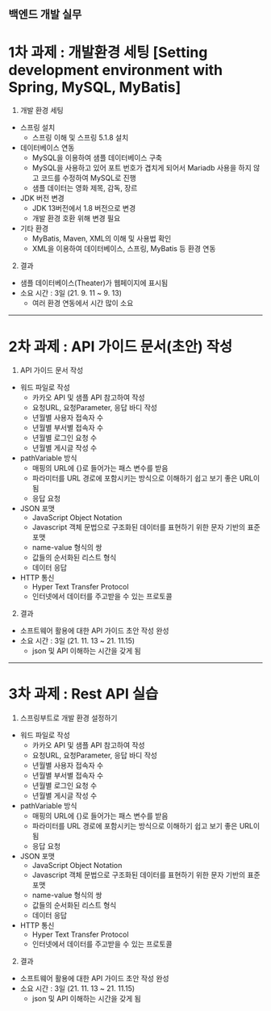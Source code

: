 백엔드 개발 실무
---------------------------------------------------------------------------------------------------
# 1차 과제 : 개발환경 세팅 [Setting development environment with Spring, MySQL, MyBatis]

1. 개발 환경 세팅
+ 스프링 설치
  + 스프링 이해 및 스프링 5.1.8 설치
+ 데이터베이스 연동
  + MySQL을 이용하여 샘플 데이터베이스 구축
  + MySQL을 사용하고 있어 포트 번호가 겹치게 되어서 Mariadb 사용을 하지 않고 코드를 수정하여 MySQL로 진행
  + 샘플 데이터는 영화 제목, 감독, 장르
+ JDK 버전 변경
  + JDK 13버전에서 1.8 버전으로 변경
  + 개발 환경 호환 위해 변경 필요
+ 기타 환경
  + MyBatis, Maven, XML의 이해 및 사용법 확인
  + XML을 이용하여 데이터베이스, 스프링, MyBatis 등 환경 연동

2. 결과
+ 샘플 데이터베이스(Theater)가 웹페이지에 표시됨
+ 소요 시간 : 3일 (21. 9. 11 ~ 9. 13)
  + 여러 환경 연동에서 시간 많이 소요
---------------------------------------------------------------------------------------------------
# 2차 과제 : API 가이드 문서(초안) 작성
1. API 가이드 문서 작성
+ 워드 파일로 작성
  + 카카오 API 및 샘플 API 참고하여 작성
  + 요청URL, 요청Parameter, 응답 바디 작성
  + 년월별 사용자 접속자 수
  + 년월별 부서별 접속자 수
  + 년월별 로그인 요청 수
  + 년월별 게시글 작성 수
+ pathVariable 방식
  + 매핑의 URL에 {}로 들어가는 패스 변수를 받음
  + 파라미터를 URL 경로에 포함시키는 방식으로 이해하기 쉽고 보기 좋은 URL이 됨
  + 응답 요청
+ JSON 포맷
  + JavaScript Object Notation
  + Javascript 객체 문법으로 구조화된 데이터를 표현하기 위한 문자 기반의 표준 포맷
  + name-value 형식의 쌍
  + 값들의 순서화된 리스트 형식
  + 데이터 응답
+ HTTP 통신
  + Hyper Text Transfer Protocol
  + 인터넷에서 데이터를 주고받을 수 있는 프로토콜

2. 결과
+ 소프트웨어 활용에 대한 API 가이드 초안 작성 완성
+ 소요 시간 : 3일 (21. 11. 13 ~ 21. 11.15)
  + json 및 API 이해하는 시간을 갖게 됨
---------------------------------------------------------------------------------------------------
# 3차 과제 : Rest API 실습
1. 스프링부트로 개발 환경 설정하기
+ 워드 파일로 작성
  + 카카오 API 및 샘플 API 참고하여 작성
  + 요청URL, 요청Parameter, 응답 바디 작성
  + 년월별 사용자 접속자 수
  + 년월별 부서별 접속자 수
  + 년월별 로그인 요청 수
  + 년월별 게시글 작성 수
+ pathVariable 방식
  + 매핑의 URL에 {}로 들어가는 패스 변수를 받음
  + 파라미터를 URL 경로에 포함시키는 방식으로 이해하기 쉽고 보기 좋은 URL이 됨
  + 응답 요청
+ JSON 포맷
  + JavaScript Object Notation
  + Javascript 객체 문법으로 구조화된 데이터를 표현하기 위한 문자 기반의 표준 포맷
  + name-value 형식의 쌍
  + 값들의 순서화된 리스트 형식
  + 데이터 응답
+ HTTP 통신
  + Hyper Text Transfer Protocol
  + 인터넷에서 데이터를 주고받을 수 있는 프로토콜

2. 결과
+ 소프트웨어 활용에 대한 API 가이드 초안 작성 완성
+ 소요 시간 : 3일 (21. 11. 13 ~ 21. 11.15)
  + json 및 API 이해하는 시간을 갖게 됨
